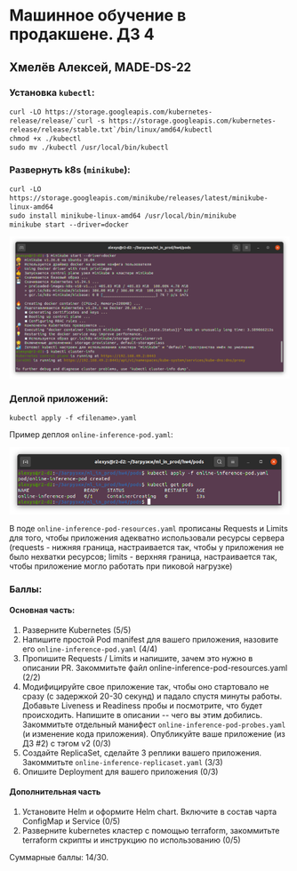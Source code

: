 # Машинное обучение в продакшене. ДЗ 4

## Хмелёв Алексей, MADE-DS-22

### Установка `kubectl`:

```
curl -LO https://storage.googleapis.com/kubernetes-release/release/`curl -s https://storage.googleapis.com/kubernetes-release/release/stable.txt`/bin/linux/amd64/kubectl
chmod +x ./kubectl
sudo mv ./kubectl /usr/local/bin/kubectl
```

### Развернуть k8s (`minikube`):

```
curl -LO https://storage.googleapis.com/minikube/releases/latest/minikube-linux-amd64
sudo install minikube-linux-amd64 /usr/local/bin/minikube
minikube start --driver=docker
```

![](./screenshots/1.png)

### Деплой приложений:

```
kubectl apply -f <filename>.yaml
```

Пример деплоя `online-inference-pod.yaml`:

![](./screenshots/2.png)

В поде `online-inference-pod-resources.yaml` прописаны Requests и Limits для того, чтобы приложения адекватно использовали ресурсы сервера (requests - нижняя граница, настраивается так, чтобы у приложения не было нехватки ресурсов; limits - верхняя граница, настраивается так, чтобы приложение могло работать при пиковой нагрузке)

### Баллы:

#### Основная часть: 
1. Разверните Kubernetes (5/5)
2. Напишите простой Pod manifest для вашего приложения, назовите его `online-inference-pod.yaml` (4/4)
3. Пропишите Requests / Limits и напишите, зачем это нужно в описании PR. Закоммитьте файл online-inference-pod-resources.yaml (2/2)
4. Модифицируйте свое приложение так, чтобы оно стартовало не сразу (с задержкой 20-30 секунд) и падало спустя минуты работы. Добавьте Liveness и Readiness пробы и посмотрите, что будет происходить. Напишите в описании -- чего вы этим добились. Закоммитьте отдельный манифест `online-inference-pod-probes.yaml` (и изменение кода приложения). Опубликуйте ваше приложение (из ДЗ #2) с тэгом v2 (0/3)
5. Создайте ReplicaSet, сделайте 3 реплики вашего приложения. Закоммитьте `online-inference-replicaset.yaml` (3/3)
6. Опишите Deployment для вашего приложения (0/3)

#### Дополнительная часть
1. Установите Helm и оформите Helm chart. Включите в состав чарта ConfigMap и Service (0/5)
2. Разверните kubernetes кластер с помощью terraform, закоммитьте terraform скрипты и инструкцию по использованию (0/5)

Суммарные баллы: 14/30.
